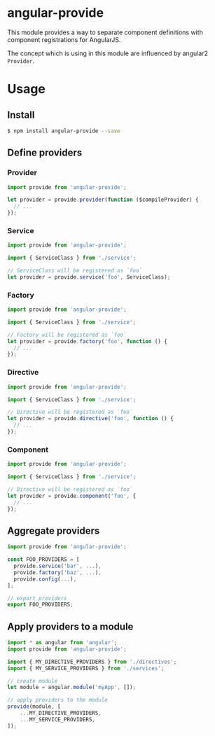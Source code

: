 angular-provide
===============

This module provides a way to separate component definitions with component registrations for AngularJS.

The concept which is using in this module are influenced by angular2 `Provider`.

# Usage

## Install

```bash
$ npm install angular-provide --save
```

## Define providers

### Provider

```js
import provide from 'angular-provide';

let provider = provide.provider(function ($compileProvider) {
  // ...
});
```

### Service

```js
import provide from 'angular-provide';

import { ServiceClass } from './service';

// ServiceClass will be registered as `foo`
let provider = provide.service('foo', ServiceClass);
```

### Factory

```js
import provide from 'angular-provide';

import { ServiceClass } from './service';

// Factory will be registered as `foo`
let provider = provide.factory('foo', function () {
  // ...
});
```

### Directive

```js
import provide from 'angular-provide';

import { ServiceClass } from './service';

// Directive will be registered as `foo`
let provider = provide.directive('foo', function () {
  // ...
});
```

### Component

```js
import provide from 'angular-provide';

import { ServiceClass } from './service';

// Directive will be registered as `foo`
let provider = provide.component('foo', {
  // ...
});
```

## Aggregate providers

```js
import provide from 'angular-provide';

const FOO_PROVIDERS = [
  provide.service('bar', ...),
  provide.factory('baz', ...),
  provide.config(...),
];

// export providers
export FOO_PROVIDERS;
```

## Apply providers to a module

```js
import * as angular from 'angular';
import provide from 'angular-provide';

import { MY_DIRECTIVE_PROVIDERS } from './directives';
import { MY_SERVICE_PROVIDERS } from './services';

// create module
let module = angular.module('myApp', []);

// apply providers to the module
provide(module, [
    ...MY_DIRECTIVE_PROVIDERS,
    ...MY_SERVICE_PROVIDERS,
]);

```
